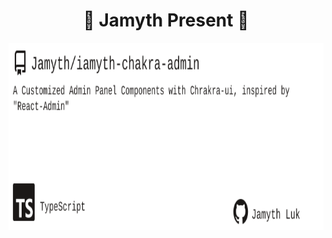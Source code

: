 <!-- built at 1/21/2024, 7:10:24 PM -->
<h1 align="center">
🎉 Jamyth Present 🎉
</h1>
<p align="center">
    <a href="https://github.com/Jamyth/iamyth-chakra-admin">
        <img width="1000" height="300" src="./readme.svg" />
    </a>
</p>